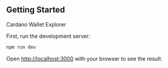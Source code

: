 ## Getting Started
Cardano Wallet Explorer

First, run the development server:

```bash
npm run dev
```

Open [http://localhost:3000](http://localhost:3000) with your browser to see the result.

